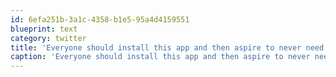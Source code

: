 ```yaml
---
id: 6efa251b-3a1c-4358-b1e5-95a4d4159551
blueprint: text
category: twitter
title: 'Everyone should install this app and then aspire to never need to use it ow.ly/i/Wfnv'
caption: 'Everyone should install this app and then aspire to never need to use it <a href="http://ow.ly/i/Wfnv" title="http://ow.ly/i/Wfnv" class="link link_untco">ow.ly/i/Wfnv</a>'
---
```

